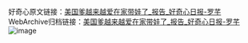 好奇心原文链接：[美国爹越来越爱在家带娃了_报告_好奇心日报-罗芊 ](https://www.qdaily.com/articles/12532.html)
WebArchive归档链接：[美国爹越来越爱在家带娃了_报告_好奇心日报-罗芊 ](http://web.archive.org/web/20190623172750/https://www.qdaily.com/articles/12532.html)
![image](http://ww3.sinaimg.cn/large/007d5XDply1g3wjxfz0wdj30u03su1kx)